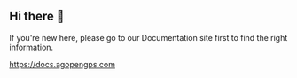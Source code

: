 ## Hi there 👋

If you're new here, please go to our Documentation site first to find the right information. 

https://docs.agopengps.com
